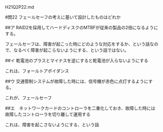 H21Q2P22.md

#問22 フェールセーフの考えに基いて設計したものはどれか

##ア RAID2を採用してハードディスクのMTBFが従来の製品の2倍になるようにする。

フェールセーフは、障害が起こった時にどのような対応をするか、という話なので、なるべく障害が起こらないようにする、という話ではない。

##イ 乾電池のプラスとマイナスを逆にすると乾電池が入らないようにする

これは、フォールトアボイダンス

##ウ 交通管制システムが故障した時には、信号機が赤色に点灯するようにする。

これが、フェールセーフ

##エ　ネットワークカードのコントローラを二重化しておき、故障した時には故障したコントローラを切り離して運用する

これは、障害を起こさないようにする、という話